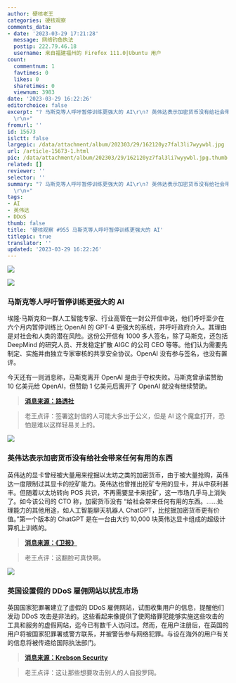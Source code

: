```yaml
---
author: 硬核老王
categories: 硬核观察
comments_data:
- date: '2023-03-29 17:21:28'
  message: 网络钓鱼执法
  postip: 222.79.46.18
  username: 来自福建福州的 Firefox 111.0|Ubuntu 用户
count:
  commentnum: 1
  favtimes: 0
  likes: 0
  sharetimes: 0
  viewnum: 3983
date: '2023-03-29 16:22:26'
editorchoice: false
excerpt: "? 马斯克等人呼吁暂停训练更强大的 AI\r\n? 英伟达表示加密货币没有给社会带来任何有用的东西\r\n? 英国设置假的 DDoS 雇佣网站以扰乱市场\r\n»
  \r\n»"
fromurl: ''
id: 15673
islctt: false
largepic: /data/attachment/album/202303/29/162120yz7fal3li7wyywbl.jpg
url: /article-15673-1.html
pic: /data/attachment/album/202303/29/162120yz7fal3li7wyywbl.jpg.thumb.jpg
related: []
reviewer: ''
selector: ''
summary: "? 马斯克等人呼吁暂停训练更强大的 AI\r\n? 英伟达表示加密货币没有给社会带来任何有用的东西\r\n? 英国设置假的 DDoS 雇佣网站以扰乱市场\r\n»
  \r\n»"
tags:
- AI
- 英伟达
- DDoS
thumb: false
title: '硬核观察 #955 马斯克等人呼吁暂停训练更强大的 AI'
titlepic: true
translator: ''
updated: '2023-03-29 16:22:26'
---
```


![](/data/attachment/album/202303/29/162120yz7fal3li7wyywbl.jpg)


![](/data/attachment/album/202303/29/162134blkhd9e9kdxkld3t.jpg)


### 马斯克等人呼吁暂停训练更强大的 AI


埃隆·马斯克和一群人工智能专家、行业高管在一封公开信中说，他们呼吁至少在六个月内暂停训练比 OpenAI 的 GPT-4 更强大的系统，并呼吁政府介入。其理由是对社会和人类的潜在风险。这份公开信有 1000 多人签名，除了马斯克，还包括 DeepMind 的研究人员、开发稳定扩散 AIGC 的公司 CEO 等等。他们认为需要先制定、实施并由独立专家审核的共享安全协议。OpenAI 没有参与签名，也没有置评。


今天还有一则消息称，马斯克离开 OpenAI 是由于夺权失败。马斯克曾承诺赞助 10 亿美元给 OpenAI，但赞助 1 亿美元后离开了 OpenAI 就没有继续赞助。



> 
> **[消息来源：路透社](https://www.reuters.com/technology/musk-experts-urge-pause-training-ai-systems-that-can-outperform-gpt-4-2023-03-29/)**
> 
> 
> 



> 
> 老王点评：签署这封信的人可能大多出于公义，但是 AI 这个魔盒打开，恐怕是难以这样轻易关上的。
> 
> 
> 


![](/data/attachment/album/202303/29/162149oz4smq9f0mqv26fm.jpg)


### 英伟达表示加密货币没有给社会带来任何有用的东西


英伟达的显卡曾经被大量用来挖掘以太坊之类的加密货币，由于被大量抢购，英伟达一度限制过其显卡的挖矿能力。英伟达也曾推出挖矿专用的显卡，并从中获利甚丰。但随着以太坊转向 POS 共识，不再需要显卡来挖矿，这一市场几乎马上消失了。如今该公司的 CTO 称，加密货币没有 “给社会带来任何有用的东西。……处理能力的其他用途，如人工智能聊天机器人 ChatGPT，比挖掘加密货币更有价值。”第一个版本的 ChatGPT 是在一台由大约 10,000 块英伟达显卡组成的超级计算机上训练的。



> 
> **[消息来源：《卫报》](https://www.theguardian.com/technology/2023/mar/26/cryptocurrencies-add-nothing-useful-to-society-nvidia-chatbots-processing-crypto-mining)**
> 
> 
> 



> 
> 老王点评：这翻脸可真快啊。
> 
> 
> 


![](/data/attachment/album/202303/29/162205vdvsk6vao1zvsvz1.jpg)


### 英国设置假的 DDoS 雇佣网站以扰乱市场


英国国家犯罪署建立了虚假的 DDoS 雇佣网站，试图收集用户的信息，提醒他们发动 DDoS 攻击是非法的。这些看起来像提供了使网络罪犯能够实施这些攻击的工具和服务的虚假网站，迄今已有数千人访问过。然而，在用户注册后，在英国的用户将被国家犯罪署或警方联系，并被警告参与网络犯罪。与设在海外的用户有关的信息将被传递给国际执法部门。



> 
> **[消息来源：Krebson Security](https://krebsonsecurity.com/2023/03/uk-sets-up-fake-booter-sites-to-muddy-ddos-market/)**
> 
> 
> 



> 
> 老王点评：这让那些想要攻击别人的人自投罗网。
> 
> 
>